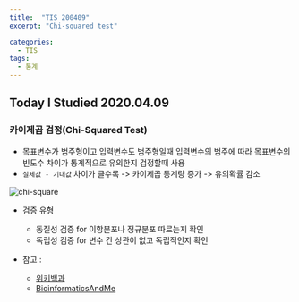 ```yaml
---
title:  "TIS 200409"
excerpt: "Chi-squared test"

categories:
  - TIS
tags:
  - 통계
---
```


## Today I Studied 2020.04.09

### 카이제곱 검정(Chi-Squared Test)

* 목표변수가 범주형이고 입력변수도 범주형일때 입력변수의 범주에 따라 목표변수의 빈도수 차이가 통계적으로 유의한지 검정할때 사용
* `실제값 - 기대값` 차이가 클수록 -> 카이제곱 통계량 증가 -> 유의확률 감소


![chi-square](../assets/images/chi-square.jpg)

* 검증 유형
    - 동질성 검증 for 이항분포나 정규분포 따르는지 확인
    - 독립성 검증 for 변수 간 상관이 없고 독립적인지 확인

* 참고 :
    - [위키백과](https://ko.wikipedia.org/wiki/%EC%B9%B4%EC%9D%B4%EC%A0%9C%EA%B3%B1_%EA%B2%80%EC%A0%95)
    - [BioinformaticsAndMe](https://bioinformaticsandme.tistory.com/139)
